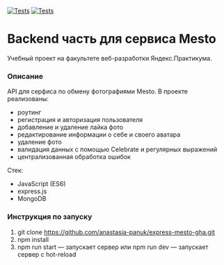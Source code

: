[![Tests](../../actions/workflows/tests-13-sprint.yml/badge.svg)](../../actions/workflows/tests-13-sprint.yml) [![Tests](../../actions/workflows/tests-14-sprint.yml/badge.svg)](../../actions/workflows/tests-14-sprint.yml)
# Backend часть для сервиса Mesto
Учебный проект на факультете веб-разработки Яндекс.Практикума.

### Описание
API для серфиса по обмену фотографиями Mesto.
В проекте реализованы:
- роутинг
- регистрация и авторизация пользователя
- добавление и удаление лайка фото
- редактирование информации о себе и своего аватара
- удаление фото
- валидация данных с помощью Celebrate и регулярных выражений
- централизованная обработка ошибок

Стек:
- JavaScript (ES6)
- express.js
- MongoDB

### Инструкция по запуску 
1. git clone https://github.com/anastasia-panuk/express-mesto-gha.git
4. npm install
5. npm run start — запускает сервер или npm run dev — запускает сервер с hot-reload
